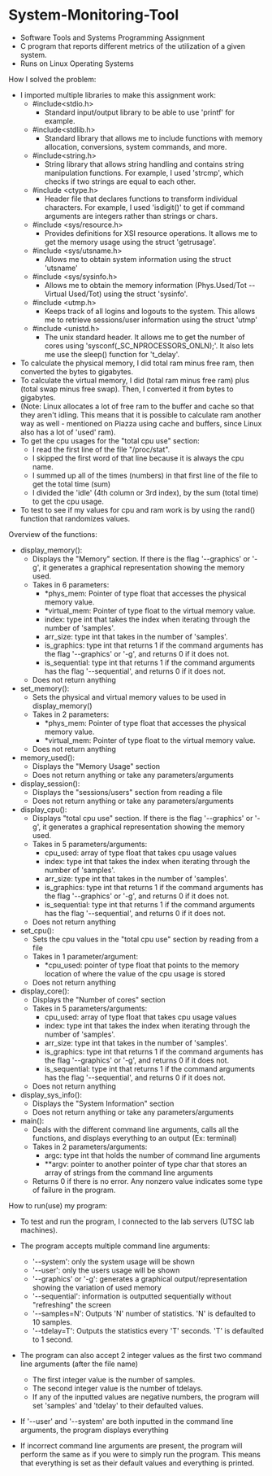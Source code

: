 # System-Monitoring-Tool
- Software Tools and Systems Programming Assignment
- C program that reports different metrics of the utilization of a given system.
- Runs on Linux Operating Systems

How I solved the problem:
- I imported multiple libraries to make this assignment work:
   - #include<stdio.h>
     * Standard input/output library to be able to use 'printf' for example.
   - #include<stdlib.h>
     * Standard library that allows me to include functions with memory allocation, conversions, system commands, and more.
   - #include<string.h>
     * String library that allows string handling and contains string manipulation functions. For example, I used 'strcmp', which checks if two strings are equal to each other.
   - #include <ctype.h>
     * Header file that declares functions to transform individual characters. For example, I used 'isdigit()' to get if command arguments are integers rather than strings or chars.
   - #include <sys/resource.h>
     * Provides definitions for XSI resource operations. It allows me to get the memory usage using the struct 'getrusage'.
   - #include <sys/utsname.h>
     * Allows me to obtain system information using the struct 'utsname'
   - #include <sys/sysinfo.h>
     * Allows me to obtain the memory information (Phys.Used/Tot -- Virtual Used/Tot) using the struct 'sysinfo'.
   - #include <utmp.h>
     * Keeps track of all logins and logouts to the system. This allows me to retrieve sessions/user information using the struct 'utmp'
   - #include <unistd.h>
     * The unix standard header. It allows me to get the number of cores using 'sysconf(_SC_NPROCESSORS_ONLN);'. It also lets me use the sleep() function for 't_delay'.
- To calculate the physical memory, I did total ram minus free ram, then converted the bytes to gigabytes.
- To calculate the virtual memory, I did (total ram minus free ram) plus (total swap minus free swap). Then, I converted it from bytes to gigabytes. 
- (Note: Linux allocates a lot of free ram to the buffer and cache so that they aren't idling. This means that it is possible to calculate ram another way as well - mentioned on Piazza using cache and buffers, since Linux also has a lot of 'used' ram).
- To get the cpu usages for the "total cpu use" section:
    - I read the first line of the file "/proc/stat".
    - I skipped the first word of that line because it is always the cpu name.
    - I summed up all of the times (numbers) in that first line of the file to get the total time (sum)
    - I divided the 'idle' (4th column or 3rd index), by the sum (total time) to get the cpu usage.
- To test to see if my values for cpu and ram work is by using the rand() function that randomizes values.

Overview of the functions:
- display_memory():
    - Displays the "Memory" section. If there is the flag '--graphics' or '-g', it generates a graphical representation showing the memory used.
    - Takes in 6 parameters:
        - *phys_mem: Pointer of type float that accesses the physical memory value.
        - *virtual_mem: Pointer of type float to the virtual memory value.
        - index: type int that takes the index when iterating through the number of 'samples'.
        - arr_size: type int that takes in the number of 'samples'.
        - is_graphics: type int that returns 1 if the command arguments has the flag '--graphics' or '-g', and returns 0 if it does not.
        - is_sequential: type int that returns 1 if the command arguments has the flag '--sequential', and returns 0 if it does not.
    - Does not return anything
- set_memory():
    - Sets the physical and virtual memory values to be used in display_memory()
    - Takes in 2 parameters:
        - *phys_mem: Pointer of type float that accesses the physical memory value.
        - *virtual_mem: Pointer of type float to the virtual memory value.
    - Does not return anything
- memory_used():
    - Displays the "Memory Usage" section
    - Does not return anything or take any parameters/arguments
- display_session():
    - Displays the "sessions/users" section from reading a file
    - Does not return anything or take any parameters/arguments
- display_cpu():
    - Displays "total cpu use" section. If there is the flag '--graphics' or '-g', it generates a graphical representation showing the memory used.
    - Takes in 5 parameters/arguments:
        - cpu_used: array of type float that takes cpu usage values
        - index: type int that takes the index when iterating through the number of 'samples'.
        - arr_size: type int that takes in the number of 'samples'.
        - is_graphics: type int that returns 1 if the command arguments has the flag '--graphics' or '-g', and returns 0 if it does not.
        - is_sequential: type int that returns 1 if the command arguments has the flag '--sequential', and returns 0 if it does not.
    - Does not return anything
- set_cpu():
    - Sets the cpu values in the "total cpu use" section by reading from a file
    - Takes in 1 parameter/argument:
        - *cpu_used: pointer of type float that points to the memory location of where the value of the cpu usage is stored
    - Does not return anything
- display_core():
    - Displays the "Number of cores" section
    - Takes in 5 parameters/arguments:
        - cpu_used: array of type float that takes cpu usage values
        - index: type int that takes the index when iterating through the number of 'samples'.
        - arr_size: type int that takes in the number of 'samples'.
        - is_graphics: type int that returns 1 if the command arguments has the flag '--graphics' or '-g', and returns 0 if it does not.
        - is_sequential: type int that returns 1 if the command arguments has the flag '--sequential', and returns 0 if it does not.
    - Does not return anything
- display_sys_info():
    - Displays the "System Information" section
    - Does not return anything or take any parameters/arguments
- main():
    - Deals with the different command line arguments, calls all the functions, and displays everything to an output (Ex: terminal)
    - Takes in 2 parameters/arguments:
        - argc: type int that holds the number of command line arguments
        - **argv: pointer to another pointer of type char that stores an array of strings from the command line arguments
    - Returns 0 if there is no error. Any nonzero value indicates some type of failure in the program.

How to run(use) my program:
- To test and run the program, I connected to the lab servers (UTSC lab machines).
- The program accepts multiple command line arguments:
    - '--system': only the system usage will be shown
    - '--user': only the users usage will be shown
    - '--graphics' or '-g': generates a graphical output/representation showing the variation of used memory
    - '--sequential': information is outputted sequentially without "refreshing" the screen
    - '--samples=N': Outputs 'N' number of statistics. 'N' is defaulted to 10 samples.
    - '--tdelay=T': Outputs the statistics every 'T' seconds. 'T' is defaulted to 1 second.

- The program can also accept 2 integer values as the first two command line arguments (after the file name)
    - The first integer value is the number of samples.
    - The second integer value is the number of tdelays.
    - If any of the inputted values are negative numbers, the program will set 'samples' and 'tdelay' to their defaulted values.

- If '--user' and '--system' are both inputted in the command line arguments, the program displays everything
- If incorrect command line arguments are present, the program will perform the same as if you were to simply run the program. This means that everything is set as their default values and everything is printed.
